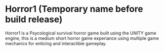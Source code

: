 # Horror1 (Temporary name before build release)
Horror1 is a Psycological survival horror game built using the UNITY game engine,
this is a medium short horror game experiance using multiple game mechanics for enticing and interactible gameplay.
